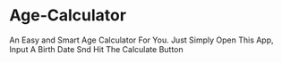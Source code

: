 # Age-Calculator
An Easy and Smart Age Calculator For You. Just Simply Open This App, Input A Birth Date Snd Hit The Calculate Button
